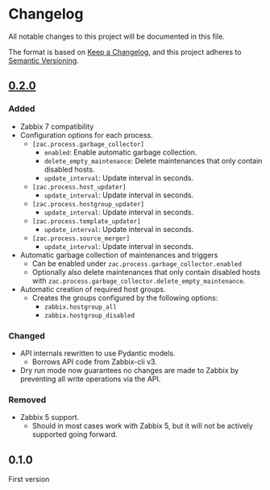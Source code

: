 # Changelog

All notable changes to this project will be documented in this file.

The format is based on [Keep a Changelog](https://keepachangelog.com/en/1.1.0/),
and this project adheres to [Semantic Versioning](https://semver.org/spec/v2.0.0.html).

<!-- ## [Unreleased] -->

## [0.2.0](https://github.com/unioslo/zabbix-auto-config/releases/tag/zac-v0.2.0)

### Added

- Zabbix 7 compatibility
- Configuration options for each process.
  - `[zac.process.garbage_collector]`
    - `enabled`: Enable automatic garbage collection.
    - `delete_empty_maintenance`: Delete maintenances that only contain disabled hosts.
    - `update_interval`: Update interval in seconds.
  - `[zac.process.host_updater]`
    - `update_interval`: Update interval in seconds.
  - `[zac.process.hostgroup_updater]`
    - `update_interval`: Update interval in seconds.
  - `[zac.process.template_updater]`
    - `update_interval`: Update interval in seconds.
  - `[zac.process.source_merger]`
    - `update_interval`: Update interval in seconds.
- Automatic garbage collection of maintenances and triggers
  - Can be enabled under `zac.process.garbage_collector.enabled`
  - Optionally also delete maintenances that only contain disabled hosts with `zac.process.garbage_collector.delete_empty_maintenance`.
- Automatic creation of required host groups.
  - Creates the groups configured by the following options:
    - `zabbix.hostgroup_all`
    - `zabbix.hostgroup_disabled`

### Changed

- API internals rewritten to use Pydantic models.
  - Borrows API code from Zabbix-cli v3.
- Dry run mode now guarantees no changes are made to Zabbix by preventing all write operations via the API.

### Removed

- Zabbix 5 support.
  - Should in most cases work with Zabbix 5, but it will not be actively supported going forward.

## 0.1.0

First version
